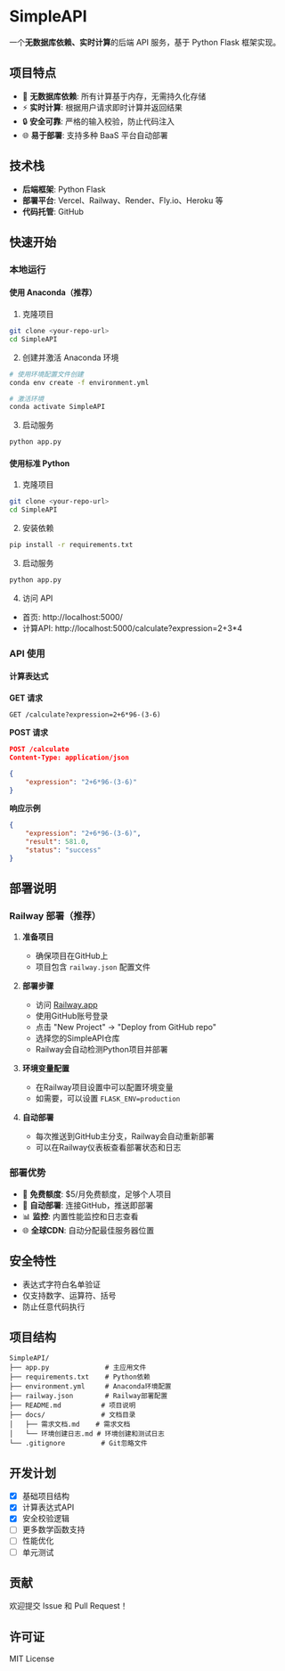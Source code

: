 # SimpleAPI

一个**无数据库依赖、实时计算**的后端 API 服务，基于 Python Flask 框架实现。

## 项目特点

- 🚀 **无数据库依赖**: 所有计算基于内存，无需持久化存储
- ⚡ **实时计算**: 根据用户请求即时计算并返回结果
- 🔒 **安全可靠**: 严格的输入校验，防止代码注入
- 🌐 **易于部署**: 支持多种 BaaS 平台自动部署

## 技术栈

- **后端框架**: Python Flask
- **部署平台**: Vercel、Railway、Render、Fly.io、Heroku 等
- **代码托管**: GitHub

## 快速开始

### 本地运行

#### 使用 Anaconda（推荐）

1. 克隆项目
```bash
git clone <your-repo-url>
cd SimpleAPI
```

2. 创建并激活 Anaconda 环境
```bash
# 使用环境配置文件创建
conda env create -f environment.yml

# 激活环境
conda activate SimpleAPI
```

3. 启动服务
```bash
python app.py
```

#### 使用标准 Python

1. 克隆项目
```bash
git clone <your-repo-url>
cd SimpleAPI
```

2. 安装依赖
```bash
pip install -r requirements.txt
```

3. 启动服务
```bash
python app.py
```

4. 访问 API
- 首页: http://localhost:5000/
- 计算API: http://localhost:5000/calculate?expression=2+3*4

### API 使用

#### 计算表达式

**GET 请求**
```
GET /calculate?expression=2+6*96-(3-6)
```

**POST 请求**
```json
POST /calculate
Content-Type: application/json

{
    "expression": "2+6*96-(3-6)"
}
```

**响应示例**
```json
{
    "expression": "2+6*96-(3-6)",
    "result": 581.0,
    "status": "success"
}
```

## 部署说明

### Railway 部署（推荐）

1. **准备项目**
   - 确保项目在GitHub上
   - 项目包含 `railway.json` 配置文件

2. **部署步骤**
   - 访问 [Railway.app](https://railway.app)
   - 使用GitHub账号登录
   - 点击 "New Project" → "Deploy from GitHub repo"
   - 选择您的SimpleAPI仓库
   - Railway会自动检测Python项目并部署

3. **环境变量配置**
   - 在Railway项目设置中可以配置环境变量
   - 如需要，可以设置 `FLASK_ENV=production`

4. **自动部署**
   - 每次推送到GitHub主分支，Railway会自动重新部署
   - 可以在Railway仪表板查看部署状态和日志

### 部署优势

- 🚀 **免费额度**: $5/月免费额度，足够个人项目
- 🔄 **自动部署**: 连接GitHub，推送即部署
- 📊 **监控**: 内置性能监控和日志查看
- 🌐 **全球CDN**: 自动分配最佳服务器位置

## 安全特性

- 表达式字符白名单验证
- 仅支持数字、运算符、括号
- 防止任意代码执行

## 项目结构

```
SimpleAPI/
├── app.py              # 主应用文件
├── requirements.txt    # Python依赖
├── environment.yml     # Anaconda环境配置
├── railway.json        # Railway部署配置
├── README.md          # 项目说明
├── docs/              # 文档目录
│   ├── 需求文档.md    # 需求文档
│   └── 环境创建日志.md # 环境创建和测试日志
└── .gitignore         # Git忽略文件
```

## 开发计划

- [x] 基础项目结构
- [x] 计算表达式API
- [x] 安全校验逻辑
- [ ] 更多数学函数支持
- [ ] 性能优化
- [ ] 单元测试

## 贡献

欢迎提交 Issue 和 Pull Request！

## 许可证

MIT License

